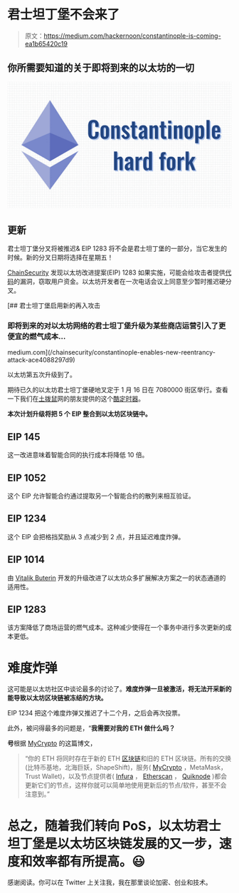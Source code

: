# 君士坦丁堡不会来了

> 原文：<https://medium.com/hackernoon/constantinople-is-coming-ea1b65420c19>

## 你所需要知道的关于即将到来的以太坊的一切

![](img/528b1fca02245ecea3bf018b12b182cb.png)

## 更新

君士坦丁堡分叉将被推迟& EIP 1283 将不会是君士坦丁堡的一部分，当它发生的时候。新的分叉日期将选择在星期五！

[ChainSecurity](https://medium.com/u/8b14ef67c636?source=post_page-----ea1b65420c19--------------------------------) 发现以太坊改进提案(EIP) 1283 如果实施，可能会给攻击者提供[代码](https://hackernoon.com/tagged/code)的漏洞，窃取用户资金。以太坊开发者在一次电话会议上同意至少暂时推迟硬分叉。

 [## 君士坦丁堡启用新的再入攻击

### 即将到来的对以太坊网络的君士坦丁堡升级为某些商店运营引入了更便宜的燃气成本…

medium.com](/chainsecurity/constantinople-enables-new-reentrancy-attack-ace4088297d9) 

以太坊第五次升级到了。

期待已久的以太坊君士坦丁堡硬地叉定于 1 月 16 日在 7080000 街区举行。查看一下我们在[土拨鼠](https://medium.com/u/30a0e71df490?source=post_page-----ea1b65420c19--------------------------------)网的朋友提供的这个[酷定时器](https://fork.groundhog.network)。

**本次计划升级将把 5 个 EIP 整合到以太坊区块链中。**

## EIP 145

这一改进意味着智能合同的执行成本将降低 10 倍。

## EIP 1052

这个 EIP 允许智能合约通过提取另一个智能合约的散列来相互验证。

## EIP 1234

这个 EIP 会把格挡奖励从 3 点减少到 2 点，并且延迟难度炸弹。

## EIP 1014

由 [Vitalik Buterin](https://medium.com/u/587a00dbce51?source=post_page-----ea1b65420c19--------------------------------) 开发的升级改进了以太坊众多扩展解决方案之一的状态通道的适用性。

## EIP 1283

该方案降低了商场运营的燃气成本。这种减少使得在一个事务中进行多次更新的成本更低。

# 难度炸弹

这可能是以太坊社区中谈论最多的讨论了。**难度炸弹一旦被激活，将无法开采新的能导致以太坊区块链被冻结的方块。**

EIP 1234 把这个难度炸弹又推迟了十二个月，之后会再次投票。

此外，被问得最多的问题是，“**我需要对我的 ETH 做什么吗？**

**号**根据 [MyCrypto](https://medium.com/u/19919043dcef?source=post_page-----ea1b65420c19--------------------------------) 的这篇博文，

> “你的 ETH 将同时存在于新的 ETH [区块链](https://hackernoon.com/tagged/blockchain)和旧的 ETH 区块链。所有的交换(比特币基地，北海巨妖，ShapeShift)，服务( [MyCrypto](https://www.mycrypto.com) ，MetaMask，Trust Wallet)，以及节点提供者( [Infura](https://infura.io/) ， [Etherscan](https://etherscan.io) ， [Quiknode](https://quiknode.io/) )都会更新它们的节点，这样你就可以简单地使用更新后的节点/软件，甚至不会注意到。”

# 总之，随着我们转向 PoS，以太坊君士坦丁堡是以太坊区块链发展的又一步，速度和效率都有所提高。😃

感谢阅读。你可以在 Twitter 上关注我，我在那里谈论加密、创业和技术。